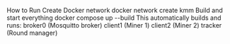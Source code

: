  How to Run
  Create Docker network
  docker network create kmm
Build and start everything
  docker compose up --build
This automatically builds and runs:
  broker0 (Mosquitto broker)
  client1 (Miner 1)
  client2 (Miner 2)
  tracker (Round manager)
